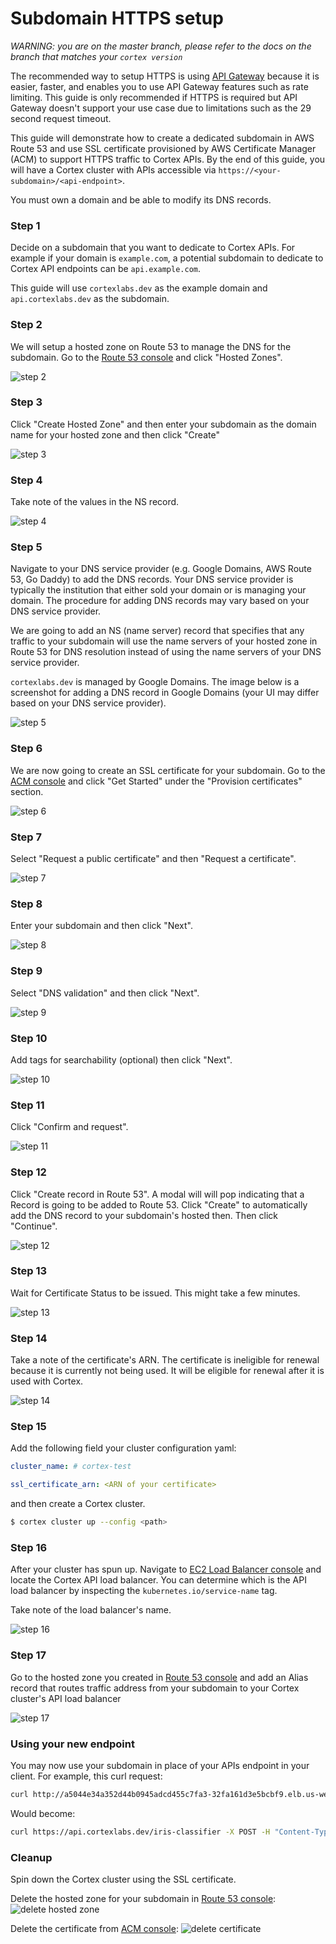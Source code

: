 # Subdomain HTTPS setup

_WARNING: you are on the master branch, please refer to the docs on the branch that matches your `cortex version`_

The recommended way to setup HTTPS is using [API Gateway](../api-gateway.md) because it is easier, faster, and enables you to use API Gateway features such as rate limiting. This guide is only recommended if HTTPS is required but API Gateway doesn't support your use case due to limitations such as the 29 second request timeout.

This guide will demonstrate how to create a dedicated subdomain in AWS Route 53 and use SSL certificate provisioned by AWS Certificate Manager (ACM) to support HTTPS traffic to Cortex APIs. By the end of this guide, you will have a Cortex cluster with APIs accessible via `https://<your-subdomain>/<api-endpoint>`.

You must own a domain and be able to modify its DNS records.

### Step 1

Decide on a subdomain that you want to dedicate to Cortex APIs. For example if your domain is `example.com`, a potential subdomain to dedicate to Cortex API endpoints can be `api.example.com`.

This guide will use `cortexlabs.dev` as the example domain and `api.cortexlabs.dev` as the subdomain.

### Step 2

We will setup a hosted zone on Route 53 to manage the DNS for the subdomain. Go to the [Route 53 console](https://console.aws.amazon.com/route53/home) and click "Hosted Zones".

![step 2](https://user-images.githubusercontent.com/4365343/82210754-a6b07d00-98dd-11ea-9cec-9f6b07282aa8.png)

### Step 3

Click "Create Hosted Zone" and then enter your subdomain as the domain name for your hosted zone and then click "Create"

![step 3](https://user-images.githubusercontent.com/4365343/82211091-4968fb80-98de-11ea-8ec4-8d26d1aea77a.png)

### Step 4

Take note of the values in the NS record.

![step 4](https://user-images.githubusercontent.com/4365343/82211656-386cba00-98df-11ea-8c86-4961082b5f49.png)

### Step 5

Navigate to your DNS service provider (e.g. Google Domains, AWS Route 53, Go Daddy) to add the DNS records. Your DNS service provider is typically the institution that either sold your domain or is managing your domain. The procedure for adding DNS records may vary based on your DNS service provider.

We are going to add an NS (name server) record that specifies that any traffic to your subdomain will use the name servers of your hosted zone in Route 53 for DNS resolution instead of using the name servers of your DNS service provider.

`cortexlabs.dev` is managed by Google Domains. The image below is a screenshot for adding a DNS record in Google Domains (your UI may differ based on your DNS service provider).

![step 5](https://user-images.githubusercontent.com/4365343/82211959-bcbf3d00-98df-11ea-834d-692b3bcf9332.png)

### Step 6

We are now going to create an SSL certificate for your subdomain. Go to the [ACM console](https://us-west-2.console.aws.amazon.com/acm/home) and click "Get Started" under the "Provision certificates" section.

![step 6](https://user-images.githubusercontent.com/4365343/82202340-c04ac800-98cf-11ea-9472-89dd6d67eb0d.png)

### Step 7

Select "Request a public certificate" and then "Request a certificate".

![step 7](https://user-images.githubusercontent.com/4365343/82202654-3e0ed380-98d0-11ea-8c57-025f0b69c54f.png)

### Step 8

Enter your subdomain and then click "Next".

![step 8](https://user-images.githubusercontent.com/4365343/82224652-1cbedf00-98f2-11ea-912b-466cee2f6e25.png)

### Step 9

Select "DNS validation" and then click "Next".

![step 9](https://user-images.githubusercontent.com/4365343/82205311-66003600-98d4-11ea-90e3-da7e8b0b2b9c.png)

### Step 10

Add tags for searchability (optional) then click "Next".

![step 10](https://user-images.githubusercontent.com/4365343/82206485-52ee6580-98d6-11ea-95a9-1d0ebafc178a.png)

### Step 11

Click "Confirm and request".

![step 11](https://user-images.githubusercontent.com/4365343/82206602-84ffc780-98d6-11ea-9f2f-ce383404ec67.png)

### Step 12

Click "Create record in Route 53". A modal will will pop indicating that a Record is going to be added to Route 53. Click "Create" to automatically add the DNS record to your subdomain's hosted then. Then click "Continue".

![step 12](https://user-images.githubusercontent.com/4365343/82223539-c8ffc600-98f0-11ea-93a2-044aa0c9670d.png)

### Step 13

Wait for Certificate Status to be issued. This might take a few minutes.

![step 13](https://user-images.githubusercontent.com/4365343/82209663-a616e700-98db-11ea-95cb-c6efedadb942.png)

### Step 14

Take a note of the certificate's ARN. The certificate is ineligible for renewal because it is currently not being used. It will be eligible for renewal after it is used with Cortex.

![step 14](https://user-images.githubusercontent.com/4365343/82222684-9e613d80-98ef-11ea-98c0-5a20b457f062.png)

### Step 15

Add the following field your cluster configuration yaml:

```yaml
cluster_name: # cortex-test

ssl_certificate_arn: <ARN of your certificate>
```

and then create a Cortex cluster.

```bash
$ cortex cluster up --config <path>
```

### Step 16

After your cluster has spun up. Navigate to [EC2 Load Balancer console](https://us-west-2.console.aws.amazon.com/ec2/v2/home#LoadBalancers:sort=loadBalancerName) and locate the Cortex API load balancer. You can determine which is the API load balancer by inspecting the `kubernetes.io/service-name` tag.

Take note of the load balancer's name.

![step 16](https://user-images.githubusercontent.com/808475/80142777-961c1980-8560-11ea-9202-40964dbff5e9.png)

### Step 17

Go to the hosted zone you created in [Route 53 console](https://console.aws.amazon.com/route53/home#hosted-zones:) and add an Alias record that routes traffic address from your subdomain to your Cortex cluster's API load balancer

![step 17](https://user-images.githubusercontent.com/4365343/82228372-08311580-98f7-11ea-9faa-24050fc432d8.png)

### Using your new endpoint

You may now use your subdomain in place of your APIs endpoint in your client. For example, this curl request:

```bash
curl http://a5044e34a352d44b0945adcd455c7fa3-32fa161d3e5bcbf9.elb.us-west-2.amazonaws.com/iris-classifier -X POST -H "Content-Type: application/json" -d @sample.json
```

Would become:

```bash
curl https://api.cortexlabs.dev/iris-classifier -X POST -H "Content-Type: application/json" -d @sample.json
```

### Cleanup

Spin down the Cortex cluster using the SSL certificate.

Delete the hosted zone for your subdomain in [Route 53 console](https://console.aws.amazon.com/route53/home#hosted-zones:):
![delete hosted zone](https://user-images.githubusercontent.com/4365343/82228729-81306d00-98f7-11ea-8570-e9de15f5267f.png)

Delete the certificate from [ACM console](https://us-west-2.console.aws.amazon.com/acm/home):
![delete certificate](https://user-images.githubusercontent.com/4365343/82228835-a624e000-98f7-11ea-92e2-cb4fb0f591e2.png)

